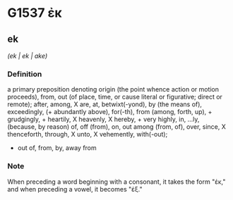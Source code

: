 # G1537 ἐκ

## ek

_(ek | ek | ake)_

### Definition

a primary preposition denoting origin (the point whence action or motion proceeds), from, out (of place, time, or cause literal or figurative; direct or remote); after, among, X are, at, betwixt(-yond), by (the means of), exceedingly, (+ abundantly above), for(-th), from (among, forth, up), + grudgingly, + heartily, X heavenly, X hereby, + very highly, in, ...ly, (because, by reason) of, off (from), on, out among (from, of), over, since, X thenceforth, through, X unto, X vehemently, with(-out); 

- out of, from, by, away from

### Note

When preceding a word beginning with a consonant, it takes the form "ἐκ," and when preceding a vowel, it becomes "ἐξ."
